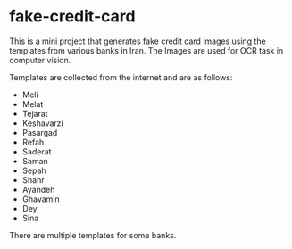 # fake-credit-card
This is a mini project that generates fake credit card images using the templates from various banks in Iran. The Images are used for OCR task in computer vision.

Templates are collected from the internet and are as follows:
- Meli
- Melat
- Tejarat
- Keshavarzi
- Pasargad
- Refah
- Saderat
- Saman
- Sepah
- Shahr
- Ayandeh
- Ghavamin
- Dey
- Sina

There are multiple templates for some banks.
